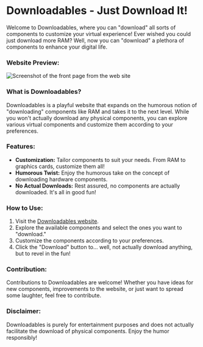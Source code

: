 # Downloadables - Just Download It!

Welcome to Downloadables, where you can "download" all sorts of components to customize your virtual experience! Ever wished you could just download more RAM? Well, now you can "download" a plethora of components to enhance your digital life.

### Website Preview:
![Screenshot of the front page from the web site](https://github.com/DerXamtes/Downloadables/assets/114343566/815e1d72-9b50-4033-937e-812ac8df0930)

### What is Downloadables?
Downloadables is a playful website that expands on the humorous notion of "downloading" components like RAM and takes it to the next level. While you won't actually download any physical components, you can explore various virtual components and customize them according to your preferences.

### Features:
- **Customization:** Tailor components to suit your needs. From RAM to graphics cards, customize them all!
- **Humorous Twist:** Enjoy the humorous take on the concept of downloading hardware components.
- **No Actual Downloads:** Rest assured, no components are actually downloaded. It's all in good fun!

### How to Use:
1. Visit the [Downloadables website](https://downloadables.ansorg.dev).
2. Explore the available components and select the ones you want to "download."
3. Customize the components according to your preferences.
4. Click the "Download" button to... well, not actually download anything, but to revel in the fun!

### Contribution:
Contributions to Downloadables are welcome! Whether you have ideas for new components, improvements to the website, or just want to spread some laughter, feel free to contribute.

### Disclaimer:
Downloadables is purely for entertainment purposes and does not actually facilitate the download of physical components. Enjoy the humor responsibly!
